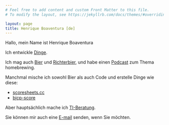 ```yaml
---
# Feel free to add content and custom Front Matter to this file.
# To modify the layout, see https://jekyllrb.com/docs/themes/#overriding-theme-defaults

layout: page
title: Henrique Boaventura [de]
---
```


Hallo, mein Name ist Henrique Boaventura

Ich entwickle [Dinge][coding].

Ich mag auch [Bier][beer] und [Richterbier][judge], und habe einen [Podcast] zum Thema homebrewing.

Manchmal mische ich sowohl Bier als auch Code und erstelle Dinge wie diese:
- [scoresheets.cc]
- [bjcp-score]

Aber hauptsächlich mache ich [TI-Beratung][consulting].

Sie können mir auch eine [E-mail] senden, wenn Sie möchten.

[coding]: https://github.com/henriqueboaventura
[judge]: https://www.scoresheets.cc/henriqueboaventura
[beer]: https://untappd.com/user/henriqueboaventura
[podcast]: http://www.brassagemforte.com.br
[scoresheets.cc]: http://scoresheets.cc
[bjcp-score]: http://www.brassagemforte.com.br/bjcp-score
[consulting]: https://www.linkedin.com/in/hboaventura/
[e-mail]: mailto:hboaventura@gmail.com
